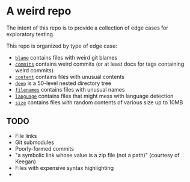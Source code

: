 # A weird repo

The intent of this repo is to provide a collection of edge cases for exploratory testing.

This repo is organized by type of edge case:

- [`blame`](./blame) contains files with weird git blames
- [`commits`](./commits) contains weird commits (or at least docs for tags containing weird commits)
- [`content`](./content) contains files with unusual contents
- [`deep`](./deep) is a 50-level nested directory tree
- [`filenames`](./filenames) contains files with unusual names
- [`language`](./language) contains files that might mess with language detection
- [`size`](./size) contains files with random contents of various size up to 10MB

## TODO

- File links
- Git submodules
- Poorly-formed commits
- "a symbolic link whose value is a zip file (not a path)" (courtesy of Keegan)
- Files with expensive syntax highlighting
-
